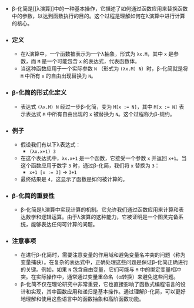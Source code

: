 - β-化简是[[λ演算]]中的一种基本操作，它描述了如何通过函数应用来替换函数中的参数，以达到函数执行的目的。这个过程是理解如何在λ演算中进行计算的核心。
- ### 定义
	- 在λ演算中，一个函数被表示为一个λ抽象，形式为 `λx.M`，其中 `x` 是参数，而 `M` 是一个可能包含 `x` 的表达式，代表函数体。
	- 当这种函数应用于一个实际参数 `N` （形式为 `(λx.M) N`）时，β-化简就是将 `M` 中所有 `x` 的自由出现替换为 `N`。
- ### β-化简的形式化定义
	- 表达式 `(λx.M) N` 经过一步β-化简，变为 `M[x := N]`，其中 `M[x := N]` 表示表达式 `M` 中所有自由出现的 `x` 被替换为 `N`。这个过程称为β-规约。
- ### 例子
	- 假设我们有以下λ表达式：
		- `(λx.x+1) 3`
	- 在这个表达式中，`λx.x+1` 是一个函数，它接受一个参数 `x` 并返回 `x+1`。当这个函数应用于数字 `3` 时，通过β-化简，我们将 `x` 替换为 `3`：
		- `x+1 [x := 3]`  → `3+1`
	- 最终结果是 `4`，这显示了函数是如何被计算的。
- ### β-化简的重要性
	- β-化简是λ演算中实现计算的机制。它允许我们通过函数应用来计算和表达数学和逻辑运算。由于λ演算的这种能力，它被证明是一个图灵完备系统，能够表达任何可计算的问题。
- ### 注意事项
	- 在进行β-化简时，需要注意变量的作用域和避免变量名冲突的问题（称为变量捕获）。在复杂的表达式中，正确处理这些问题是保证β-化简正确进行的关键。例如，如果 `N` 包含自由变量，它们可能与 `M` 中的绑定变量相冲突。在实际操作中，通常通过变量重命名（α转换）来避免这些问题。
	- β-化简不仅在理论研究中非常重要，它也直接影响了函数式编程语言的设计和实现，其中函数应用和递归是基本操作。通过理解β-化简，可以更好地理解和使用这些语言中的函数抽象和高阶函数功能。